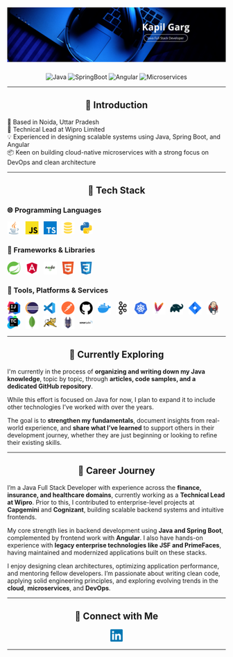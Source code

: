 <h1 align="center">
    <img src="icons/banner.png" alt="Kapil Garg Banner" />
</h1>

<p align="center">
  <img src="https://img.shields.io/badge/Java-ED8B00?style=for-the-badge&logo=java&logoColor=white" alt="Java" />
  <img src="https://img.shields.io/badge/Spring%20Boot-6DB33F?style=for-the-badge&logo=springboot&logoColor=white" alt="SpringBoot" />
  <img src="https://img.shields.io/badge/Angular-DD0031?style=for-the-badge&logo=angular&logoColor=white" alt="Angular" />
  <img src="https://img.shields.io/badge/Microservices-000000?style=for-the-badge&logoColor=white" alt="Microservices" />
</p>

---

<h2 align="center">👋 Introduction</h2>

🏡 Based in Noida, Uttar Pradesh  
💼 Technical Lead at Wipro Limited  
💡 Experienced in designing scalable systems using Java, Spring Boot, and Angular  
📦 Keen on building cloud-native microservices with a strong focus on DevOps and clean architecture

---

<h2 align="center">🚀️ Tech Stack</h2>

### 🌐 Programming Languages
<p>
    <img alt="Java" width="30px" src="icons/icon-java.svg" />
    &nbsp;
    <img alt="JavaScript" width="30px" src="icons/icon-javascript.svg" />
    &nbsp;
    <img alt="TypeScript" width="30px" src="icons/icon-typescript.svg" />
    &nbsp;
    <img alt="SQL" width="30px" src="icons/icon-sql.svg" />
    &nbsp;
    <img alt="Python" width="30px" src="icons/icon-python.svg" />
</p>

### 🧩 Frameworks & Libraries
<p>
    <img alt="Spring" width="30px" src="icons/icon-spring.svg" />
    &nbsp;
    <img alt="Angular" width="30px" src="icons/icon-angular.svg" />
    &nbsp;
    <img alt="NodeJS" width="30px" src="icons/icon-node-js.svg" />
    &nbsp;
    <img alt="HTML5" width="30px" src="icons/icon-html5.svg" />
    &nbsp;
    <img alt="CSS3" width="30px" src="icons/icon-css3.svg" />
</p>

### 🧰 Tools, Platforms & Services
<p>
    <img alt="IntelliJ" width="30px" src="icons/icon-intellij.svg" />
    &nbsp;
    <img alt="Eclipse" width="30px" src="icons/icon-eclipse.svg" />
    &nbsp;
    <img alt="VS Code" width="30px" src="icons/icon-vs-code.svg" />
    &nbsp;
    <img alt="Postman" width="30px" src="icons/icon-postman.svg" />
    &nbsp;
    <img alt="GitHub" width="30px" src="icons/icon-github.svg" />
    &nbsp;
    <img alt="Docker" width="30px" src="icons/icon-docker.svg" />
    &nbsp;
    <img alt="Kafka" width="30px" src="icons/icon-kafka.svg" />
    &nbsp;
    <img alt="Kubernetes" width="30px" src="icons/icon-kubernetes.svg" />
    &nbsp;
    <img alt="Maven" width="30px" src="icons/icon-maven.svg" />
    &nbsp;
    <img alt="Gradle" width="30px" src="icons/icon-gradle.svg" />
    &nbsp;
    <img alt="JIRA" width="30px" src="icons/icon-jira.svg" />
    &nbsp;
    <img alt="Jenkins" width="30px" src="icons/icon-jenkins.svg" />
    &nbsp;
    <img alt="TeamCity" width="30px" src="icons/icon-teamcity.svg" />
    &nbsp;
    <img alt="MongoDB" width="30px" src="icons/icon-mongodb.svg" />
    &nbsp;
    <img alt="Tomcat" width="30px" src="icons/icon-tomcat.svg" />
    &nbsp;
    <img alt="Snyk" width="30px" src="icons/icon-snyk.svg" />
    &nbsp;
    <img alt="SonarQube" width="30px" src="icons/icon-sonarqube.svg" />
</p>

---

<h2 align="center">📝 Currently Exploring</h2>

I'm currently in the process of **organizing and writing down my Java knowledge**, topic by topic, through **articles, code samples, and a dedicated GitHub repository**.

While this effort is focused on Java for now, I plan to expand it to include other technologies I’ve worked with over the years.

The goal is to **strengthen my fundamentals**, document insights from real-world experience, and **share what I’ve learned** to support others in their development journey, whether they are just beginning or looking to refine their existing skills.

---

<h2 align="center">💼 Career Journey</h2>

I’m a Java Full Stack Developer with experience across the **finance, insurance, and healthcare domains**, currently working as a **Technical Lead at Wipro**. Prior to this, I contributed to enterprise-level projects at **Capgemini** and **Cognizant**, building scalable backend systems and intuitive frontends.

My core strength lies in backend development using **Java and Spring Boot**, complemented by frontend work with **Angular**. I also have hands-on experience with **legacy enterprise technologies like JSF and PrimeFaces**, having maintained and modernized applications built on these stacks.

I enjoy designing clean architectures, optimizing application performance, and mentoring fellow developers. I’m passionate about writing clean code, applying solid engineering principles, and exploring evolving trends in the **cloud**, **microservices**, and **DevOps**.

---

<h2 align="center">🤝 Connect with Me</h2>

<p align="center">
    <a href="https://linkedin.com/in/kappil-garg/">
        <img alt="LinkedIn" width="30px" src="icons/icon-linkedin.svg" />
    </a>
</p>

---

